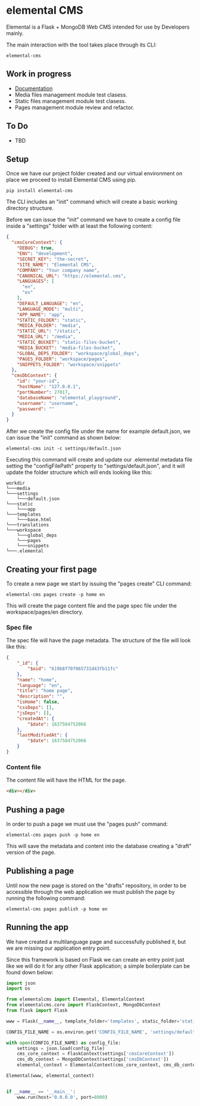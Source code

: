 # elemental CMS

Elemental is a Flask + MongoDB Web CMS intended for use by Developers mainly.

The main interaction with the tool takes place through its CLI:

```shell
elemental-cms
```

## Work in progress

- <a href="https://paranoid.software/en/elemental-cms/docs" target="_blank">Documentation</a>
- Media files management module test clasess.
- Static files management module test clasess.
- Pages management module review and refactor.

## To Do

- TBD

## Setup

Once we have our project folder created and our virtual environment on place we proceed to install Elemental CMS using pip.

```shell
pip install elemental-cms
```

The CLI includes an "init" command which will create a basic working directory structure.

Before we can issue the "init" command we have to create a config file inside a "settings" folder with at least the following content:

```json
{
  "cmsCoreContext": {
    "DEBUG": true,
    "ENV": "development",
    "SECRET_KEY": "the-secret",
    "SITE_NAME": "Elemental CMS",
    "COMPANY": "Your company name",
    "CANONICAL_URL": "https://elemental.cms",
    "LANGUAGES": [
      "en",
      "es"
    ],
    "DEFAULT_LANGUAGE": "en",
    "LANGUAGE_MODE": "multi",
    "APP_NAME": "app",
    "STATIC_FOLDER": "static",
    "MEDIA_FOLDER": "media",
    "STATIC_URL": "/static",
    "MEDIA_URL": "/media",
    "STATIC_BUCKET": "static-files-bucket",
    "MEDIA_BUCKET": "media-files-bucket",
    "GLOBAL_DEPS_FOLDER": "workspace/global_deps",
    "PAGES_FOLDER": "workspace/pages",
    "SNIPPETS_FOLDER": "workspace/snippets"
  },
  "cmsDbContext": {
    "id": "your-id",
    "hostName": "127.0.0.1",
    "portNumber": 27017,
    "databaseName": "elemental_playground",
    "username": "username",
    "password": ""
  }
}
```

After we create the config file under the name for example default.json, we can issue the "init" command as shown below: 

```shell
elemental-cms init -c settings/default.json
```

Executing this command will create and update our .elemental metadata file setting the "configFilePath" property to "settings/default.json", and it will update the folder structure which will ends looking like this:

```lang-none
workdir
└───media    
└───settings
    └───default.json
└───static
    └───app
└───templates
    └───base.html
└───translations
└───workspace
    └───global_deps
    └───pages
    └───snippets
└───.elemental
```

## Creating your first page

To create a new page we start by issuing the "pages create" CLI command:

```shell
elemental-cms pages create -p home en
```

This will create the page content file and the page spec file under the workspace/pages/en directory.

### Spec file

The spec file will have the page metadata. The structure of the file will look like this:

```json
{
    "_id": {
        "$oid": "619b8f70f065731d43fb11fc"
    },
    "name": "home",
    "language": "en",
    "title": "home page",
    "description": "",
    "isHome": false,
    "cssDeps": [],
    "jsDeps": [],
    "createdAt": {
        "$date": 1637584752066
    },
    "lastModifiedAt": {
        "$date": 1637584752066
    }
}
```

### Content file

The content file will have the HTML for the page.

```html
<div></div>
```

## Pushing a page

In order to push a page we must use the "pages push" command:

```shell
elemental-cms pages push -p home en
```

This will save the metadata and content into the database creating a "draft" version of the page.

## Publishing a page

Until now the new page is stored on the "drafts" repository, in order to be accessible through the web application we must publish the page by running the following command:

```shell
elemental-cms pages publish -p home en
```

## Running the app

We have created a multilanguage page and successfully published it, but we are missing our application entry point.

Since this framework is based on Flask we can create an entry point just like we will do it for any other Flask application; a simple boilerplate can be found down below:

```python
import json
import os

from elementalcms import Elemental, ElementalContext
from elementalcms.core import FlaskContext, MongoDbContext
from flask import Flask

www = Flask(__name__, template_folder='templates', static_folder='static')

CONFIG_FILE_NAME = os.environ.get('CONFIG_FILE_NAME', 'settings/default.json')

with open(CONFIG_FILE_NAME) as config_file:
    settings = json.load(config_file)
    cms_core_context = FlaskContext(settings['cmsCoreContext'])
    cms_db_context = MongoDbContext(settings['cmsDbContext'])
    elemental_context = ElementalContext(cms_core_context, cms_db_context)

Elemental(www, elemental_context)


if __name__ == '__main__':
    www.run(host='0.0.0.0', port=8000)
```

